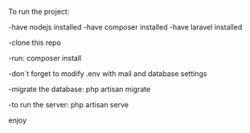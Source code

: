 To run the project:

-have nodejs installed 
-have composer installed 
-have laravel installed

-clone this repo

-run: composer install

-don`t forget to modify .env with mail and database settings 

-migrate the database: php artisan migrate

-to run the server: php artisan serve

enjoy
